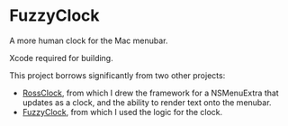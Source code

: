FuzzyClock
==========

A more human clock for the Mac menubar.

Xcode required for building.

This project borrows significantly from two other projects:

- [RossClock](https://github.com/clehner/RossClock), from which I drew the framework for a NSMenuExtra that updates
as a clock, and the ability to render text onto the menubar.
- [FuzzyClock](https://mschmidt.me/osx/index.html#FuzzyClock), from which I used the logic for the clock.
